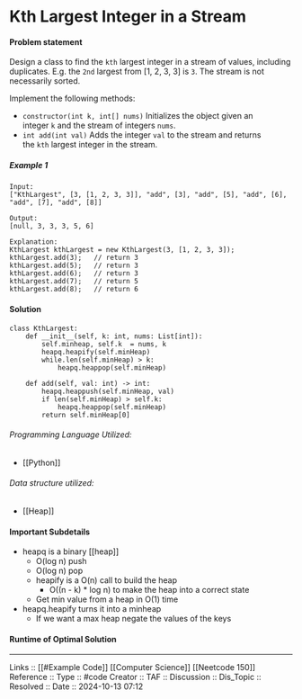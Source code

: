 # Kth Largest Integer in a Stream

#### Problem statement

Design a class to find the `kth` largest integer in a stream of values, including duplicates. E.g. the `2nd` largest from [1, 2, 3, 3] is `3`. The stream is not necessarily sorted.

Implement the following methods:

- `constructor(int k, int[] nums)` Initializes the object given an integer `k` and the stream of integers `nums`.
- `int add(int val)` Adds the integer `val` to the stream and returns the `kth` largest integer in the stream.
##### Example 1
```
Input:
["KthLargest", [3, [1, 2, 3, 3]], "add", [3], "add", [5], "add", [6], "add", [7], "add", [8]]

Output:
[null, 3, 3, 3, 5, 6]

Explanation:
KthLargest kthLargest = new KthLargest(3, [1, 2, 3, 3]);
kthLargest.add(3);   // return 3
kthLargest.add(5);   // return 3
kthLargest.add(6);   // return 3
kthLargest.add(7);   // return 5
kthLargest.add(8);   // return 6
```
#### Solution
```
class KthLargest:
    def __init__(self, k: int, nums: List[int]):
        self.minheap, self.k  = nums, k
        heapq.heapify(self.minHeap)
        while.len(self.minHeap) > k:
            heapq.heappop(self.minHeap)  

    def add(self, val: int) -> int:
        heapq.heappush(self.minHeap, val)
        if len(self.minHeap) > self.k:
            heapq.heappop(self.minHeap)
        return self.minHeap[0]
```

###### Programming Language Utilized:

- [[Python]]
###### Data structure utilized:

- [[Heap]]
#### Important Subdetails

- heapq is a binary [[heap]]
	- O(log n) push
	- O(log n) pop
	- heapify is a O(n) call to build the heap
		- O((n - k) * log n) to make the heap into a correct state
	- Get min value from a heap in O(1) time
- heapq.heapify turns it into a minheap
	- If we want a max heap negate the values of the keys

#### Runtime of Optimal Solution
---
Links :: [[#Example Code]] [[Computer Science]] [[Neetcode 150]]
Reference ::
Type :: #code
Creator ::
TAF ::
Discussion ::
Dis_Topic :: 
Resolved ::
Date :: 2024-10-13 07:12
